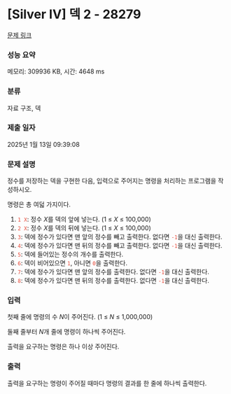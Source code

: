 # [Silver IV] 덱 2 - 28279 

[문제 링크](https://www.acmicpc.net/problem/28279) 

### 성능 요약

메모리: 309936 KB, 시간: 4648 ms

### 분류

자료 구조, 덱

### 제출 일자

2025년 1월 13일 09:39:08

### 문제 설명

<p style="user-select: auto !important;">정수를 저장하는 덱을 구현한 다음, 입력으로 주어지는 명령을 처리하는 프로그램을 작성하시오.</p>

<p style="user-select: auto !important;">명령은 총 여덟 가지이다.</p>

<ol style="user-select: auto !important;">
	<li style="user-select: auto !important;"><span style="color: rgb(231, 76, 60); user-select: auto !important;"><code style="user-select: auto !important;">1 X</code></span>: 정수 <var style="user-select: auto !important;">X</var>를 덱의 앞에 넣는다. (1 ≤ <var style="user-select: auto !important;">X</var> ≤ 100,000)</li>
	<li style="user-select: auto !important;"><span style="color: rgb(231, 76, 60); user-select: auto !important;"><code style="user-select: auto !important;">2 X</code></span>: 정수 <var style="user-select: auto !important;">X</var>를 덱의 뒤에 넣는다. (1 ≤ <var style="user-select: auto !important;">X</var> ≤ 100,000)</li>
	<li style="user-select: auto !important;"><span style="color: rgb(231, 76, 60); user-select: auto !important;"><code style="user-select: auto !important;">3</code></span>: 덱에 정수가 있다면 맨 앞의 정수를 빼고 출력한다. 없다면 <span style="color: rgb(231, 76, 60); user-select: auto !important;"><code style="user-select: auto !important;">-1</code></span>을 대신 출력한다.</li>
	<li style="user-select: auto !important;"><span style="color: rgb(231, 76, 60); user-select: auto !important;"><code style="user-select: auto !important;">4</code></span>: 덱에 정수가 있다면 맨 뒤의 정수를 빼고 출력한다. 없다면 <span style="color: rgb(231, 76, 60); user-select: auto !important;"><code style="user-select: auto !important;">-1</code></span>을 대신 출력한다.</li>
	<li style="user-select: auto !important;"><span style="color: rgb(231, 76, 60); user-select: auto !important;"><code style="user-select: auto !important;">5</code></span>: 덱에 들어있는 정수의 개수를 출력한다.</li>
	<li style="user-select: auto !important;"><span style="color: rgb(231, 76, 60); user-select: auto !important;"><code style="user-select: auto !important;">6</code></span>: 덱이 비어있으면 <span style="color: rgb(231, 76, 60); user-select: auto !important;"><code style="user-select: auto !important;">1</code></span>, 아니면 <span style="color: rgb(231, 76, 60); user-select: auto !important;"><code style="user-select: auto !important;">0</code></span>을 출력한다.</li>
	<li style="user-select: auto !important;"><span style="color: rgb(231, 76, 60); user-select: auto !important;"><code style="user-select: auto !important;">7</code></span>: 덱에 정수가 있다면 맨 앞의 정수를 출력한다. 없다면 <span style="color: rgb(231, 76, 60); user-select: auto !important;"><code style="user-select: auto !important;">-1</code></span>을 대신 출력한다.</li>
	<li style="user-select: auto !important;"><span style="color: rgb(231, 76, 60); user-select: auto !important;"><code style="user-select: auto !important;">8</code></span>: 덱에 정수가 있다면 맨 뒤의 정수를 출력한다. 없다면 <span style="color: rgb(231, 76, 60); user-select: auto !important;"><code style="user-select: auto !important;">-1</code></span>을 대신 출력한다.</li>
</ol>

### 입력 

 <p style="user-select: auto !important;">첫째 줄에 명령의 수 <var style="user-select: auto !important;">N</var>이 주어진다. (1 ≤ <var style="user-select: auto !important;">N</var> ≤ 1,000,000)</p>

<p style="user-select: auto !important;">둘째 줄부터 <var style="user-select: auto !important;">N</var>개 줄에 명령이 하나씩 주어진다.</p>

<p style="user-select: auto !important;">출력을 요구하는 명령은 하나 이상 주어진다.</p>

### 출력 

 <p style="user-select: auto !important;">출력을 요구하는 명령이 주어질 때마다 명령의 결과를 한 줄에 하나씩 출력한다.</p>

